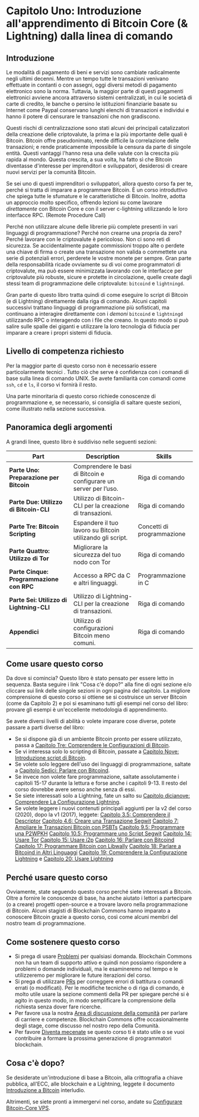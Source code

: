 # Capitolo Uno: Introduzione all'apprendimento di Bitcoin Core (& Lightning) dalla linea di comando
## Introduzione

Le modalità di pagamento di beni e servizi sono cambiate radicalmente negli ultimi decenni. Mentre un tempo tutte le transazioni venivano effettuate in contanti o con assegni, oggi diversi metodi di pagamento elettronico sono la norma. Tuttavia, la maggior parte di questi pagamenti elettronici avviene ancora attraverso sistemi centralizzati, in cui le società di carte di credito, le banche o persino le istituzioni finanziarie basate su Internet come Paypal conservano lunghi elenchi di transazioni e individui e hanno il potere di censurare le transazioni che non gradiscono.

Questi rischi di centralizzazione sono stati alcuni dei principali catalizzatori della creazione delle criptovalute, la prima e la più importante delle quali è Bitcoin. Bitcoin offre pseudonimato, rende difficile la correlazione delle transazioni; e rende praticamente impossibile la censura da parte di singole entità. Questi vantaggi l'hanno resa una delle valute con la crescita più rapida al mondo. Questa crescita, a sua volta, ha fatto sì che Bitcoin diventasse d'interesse per imprenditori e sviluppatori, desiderosi di creare nuovi servizi per la comunità Bitcoin.

Se sei uno di questi imprenditori o sviluppatori, allora questo corso fa per te, perché si tratta di imparare a programmare Bitcoin. È un corso introduttivo che spiega tutte le sfumature e le caratteristiche di Bitcoin. Inoltre, adotta un approccio molto specifico, offrendo lezioni su come lavorare _direttamente_ con Bitcoin Core e con il server c-lightning utilizzando le loro interfacce RPC. (Remote Procedure Call)

Perché non utilizzare alcune delle librerie più complete presenti in vari linguaggi di programmazione? Perché non crearne una propria da zero? Perché lavorare con le criptovalute è pericoloso. Non ci sono reti di sicurezza. Se accidentalmente pagate commissioni troppo alte o perdete una chiave di firma o create una transazione non valida o commettete una serie di potenziali errori, perderete le vostre monete per sempre. Gran parte della responsabilità ricade ovviamente su di voi come programmatori di criptovalute, ma può essere minimizzata lavorando con le interfacce per criptovalute più robuste, sicure e protette in circolazione, quelle create dagli stessi team di programmazione delle criptovalute: ``bitcoind`` e ``lightningd``.

Gran parte di questo libro tratta quindi di come eseguire lo script di Bitcoin (e di Lightning) direttamente dalla riga di comando. Alcuni capitoli successivi trattano linguaggi di programmazione più sofisticati, ma continuano a interagire direttamente con i _demoni_ ``bitcoind`` e ``lightningd`` utilizzando RPC o interagendo con i file che creano. In questo modo si può salire sulle spalle dei giganti e utilizzare la loro tecnologia di fiducia per imparare a creare i propri sistemi di fiducia.

## Livello di competenza richiesto

Per la maggior parte di questo corso non è necessario essere particolarmente tecnici . Tutto ciò che serve è confidenza con i comandi di base sulla linea di comando UNIX. Se avete familiarità con comandi come `ssh`, `cd` e `ls`, il corso vi fornirà il resto.

Una parte minoritaria di questo corso richiede conoscenze di programmazione e, se necessario, si consiglia di saltare queste sezioni, come illustrato nella sezione successiva. 

## Panoramica degli argomenti

A grandi linee, questo libro è suddiviso nelle seguenti sezioni:

| Part | Description | Skills |
|-------|---------|---------|
| **Parte Uno: Preparazione per Bitcoin** | Comprendere le basi di Bitcoin e configurare un server per l’uso. | Riga di comando | 
| **Parte Due: Utilizzo di Bitcoin-CLI** | Utilizzo di Bitcoin-CLI per la creazione di transazioni. | Riga di comando |
| **Parte Tre: Bitcoin Scripting** | Espandere il tuo lavoro su Bitcoin utilizando gli script. | Concetti di programmazione |
| **Parte Quattro: Utilizzo di Tor** | Migliorare la sicurezza del tuo nodo con Tor | Riga di comando |
| **Parte Cinque: Programmazione con RPC** | Accesso a RPC da C e altri linguaggi. | Programmazione in C |
| **Parte Sei: Utilizzo di Lightning-CLI** | Utilizzo di Lightning-CLI per la creazione di transazioni. | Riga di comando |
| **Appendici** | Utilizzo di configurazioni Bitcoin meno comuni. | Riga di comando |

## Come usare questo corso

Da dove si comincia? Questo libro è stato pensato per essere letto in sequenza. Basta seguire i link "Cosa c'è dopo?" alla fine di ogni sezione e/o cliccare sui link delle singole sezioni in ogni pagina del capitolo. La migliore comprensione di questo corso si ottiene se si costruisce un server Bitcoin (come da Capitolo 2) e poi si esaminano tutti gli esempi nel corso del libro: provare gli esempi è un'eccellente metodologia di apprendimento.

Se avete diversi livelli di abilità o volete imparare cose diverse, potete passare a parti diverse del libro:

* Se si dispone già di un ambiente Bitcoin pronto per essere utilizzato, passa a [Capitolo Tre: Comprendere le Configurazioni di Bitcoin](03_0_Comprendere_le_Configurazioni_di_Bitcoin.md).
* Se vi interessa solo lo scripting di Bitcoin, passate a [Capitolo Nove: Introduzione script di Bitcoin](09_0_Introduzione_script_di_Bitcoin.md).
* Se volete solo leggere dell'uso dei linguaggi di programmazione, saltate a [Capitolo Sedici: Parlare con Bitcoind](16_0_Parlare_con_Bitcoind.md).
* Se invece non volete fare programmazione, saltate assolutamente i capitoli 15-17 durante la lettura e forse anche i capitoli 9-13. Il resto del corso dovrebbe avere senso anche senza di essi.
* Se siete interessati solo a Lightning, fate un salto su [Capitolo dicianove: Comprendere La Configurazione Lightning](19_0_Comprendere_La_Configurazione_Lightning.md).
* Se volete leggere i nuovi contenuti principali aggiunti per la v2 del corso (2020), dopo la v1 (2017), leggete:
   [Capitolo 3.5: Comprendere il Descriptor](03_5_Comprendere_il_Descriptor.md)
   [Capitolo 4.6: Creare una Transazione Segwit](04_6_Creare_una_Transazione_Segwit.md)
   [Capitolo 7: Ampliare le Transazioni Bitcoin con PSBTs](07_0_Ampliare_le_Transazioni_Bitcoin_con_PSBTs.md)
   [Capitolo 9.5: Programmare una P2WPKH](09_5_Programmare_una_P2WPKH.md)
   [Capitolo 10.5: Programmare uno Script Segwit](10_5_Programmare_uno_Script_Segwit.md)
   [Capitolo 14: Usare Tor](14_0_Usare_Tor.md)
   [Capitolo 15: Usare i2p](15_0_Usare_i2p.md)
   [Capitolo 16: Parlare con Bitcoind](16_0_Parlare_con_Bitcoind.md)
   [Capitolo 17: Programmare Bitcoin con Libwally](17_0_Programmare_Bitcoin_con_Libwally.md)
   [Capitolo 18: Parlare a Bitcoind in Altri Linguaggi](18_0_Parlare_a_Bitcoind_in_Altri_Linguaggi.md)
   [Capitolo 19: Comprendere la Configurazione Lightning](19_0_Comprendere_la_Configurazione_Lightning.md)
   e 
   [Capitolo 20: Usare Lightning](20_0_Usare_Lightning.md)

## Perché usare questo corso

Ovviamente, state seguendo questo corso perché siete interessati a Bitcoin. Oltre a fornire le conoscenze di base, ha anche aiutato i lettori a partecipare (o a creare) progetti open-source e a trovare lavoro nella programmazione di Bitcoin. Alcuni stagisti di Blockchain Commons hanno imparato a conoscere Bitcoin grazie a questo corso, così come alcuni membri del nostro team di programmazione.

## Come sostenere questo corso

* Si prega di usare [Problemi](https://github.com/BlockchainCommons/Learning-Bitcoin-from-the-Command-Line/issues) per qualsiasi domanda. Blockchain Commons non ha un team di supporto attivo e quindi non possiamo rispondere a problemi o domande individuali, ma le esamineremo nel tempo e le utilizzeremo per migliorare le future iterazioni del corso.
* Si prega di utilizzare [PRs](https://github.com/BlockchainCommons/Learning-Bitcoin-from-the-Command-Line/pulls) per correggere errori di battitura o comandi errati (o modificati). Per le modifiche tecniche o di riga di comando, è molto utile usare la sezione commenti della PR per spiegare perché si è agito in questo modo, in modo semplificare la comprensione della richiesta senza dover fare ricerche.
* Per favore usa la nostra [Area di discussione della comunità](https://github.com/BlockchainCommons/Community/discussions) per parlare di carriere e competenze. Blockchain Commons offre occasionalmente degli stage, come discusso nel nostro repo della Comunità.
* Per favore [Diventa mecenate](https://github.com/sponsors/BlockchainCommons) se questo corso ti è stato utile o se vuoi contribuire a formare la prossima generazione di programmatori blockchain.

## Cosa c'è dopo?

Se desiderate un'introduzione di base a Bitcoin, alla crittografia a chiave pubblica, all'ECC, alle blockchain e a Lightning, leggete il documento [Introduzione a Bitcoin](01_1_Introduzione_a_Bitcoin.md) interludio. 

Altrimenti, se siete pronti a immergervi nel corso, andate su [Configurare Bitcoin-Core VPS](02_0_Configurare_Bitcoin-Core_VPS.md).
